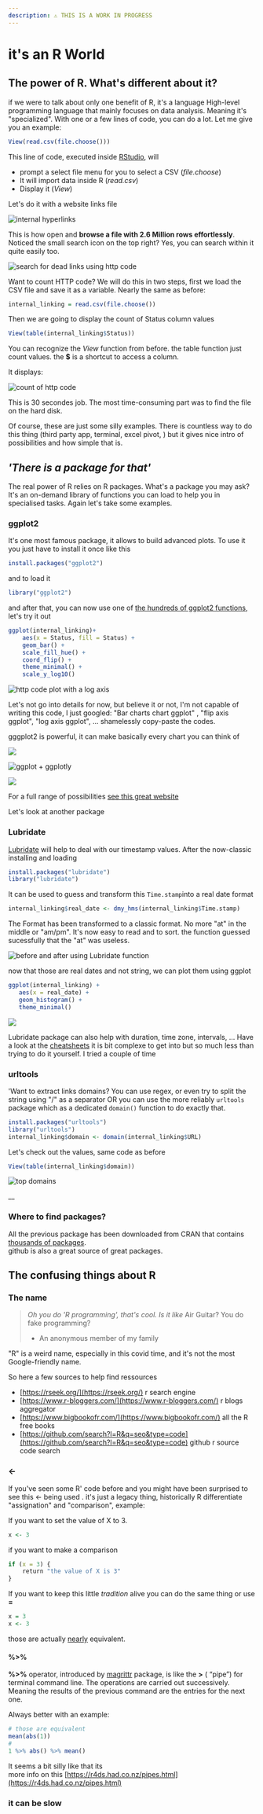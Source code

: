 ```yaml
---
description: ⚠️ THIS IS A WORK IN PROGRESS
---
```


# it's an R World

## The power of R. What's different about it?

if we were to talk about only one benefit of R, it's a language High-level programming language that mainly focuses on data analysis. Meaning it's "specialized". With one or a few lines of code, you can do a lot. Let me give you an example:

```r
View(read.csv(file.choose()))
```

This line of code, executed inside [RStudio](classic-r-operations.md#install-and-rstudio), will 

* prompt a select file menu for you to select a CSV  \(_file.choose_\)
* It will import data inside R \(_read.csv_\) 
* Display it \(_View_\)

Let's do it with a website links file

![internal hyperlinks ](.gitbook/assets/tfobxabjri%20%281%29.gif)

This is how open and **browse a file with 2.6 Million rows effortlessly**. Noticed the small search icon on the top right? Yes, you can search within it quite easily too.

![search for dead links using http code](.gitbook/assets/screenshot-2021-04-10-at-12.45.14-pm.png)

Want to count HTTP code? We will do this in two steps, first we load the CSV file and save it as a variable. Nearly the same as before:

```r
internal_linking = read.csv(file.choose())
```

Then we are going to display the count of Status column values

```r
View(table(internal_linking$Status))
```

You can recognize the _View_ function from before. the table function just count values. the **$** is a shortcut to access a column.

It displays:

![count of http code](.gitbook/assets/screenshot-2021-04-10-at-12.55.52-pm.png)

This is 30 secondes job. The most time-consuming part was to find the file on the hard disk. 

Of course, these are just some silly examples. There is countless way to do this thing \(third party app, terminal, excel pivot, \) but it gives nice intro of possibilities and how simple that is.

## _'There is a package for that'_

The real power of R relies on R packages. What's a package you may ask?  It's an on-demand library of functions you can load to help you in specialised tasks. Again let's take some examples.

### ggplot2

It's one most famous package, it allows to build advanced plots. To use it you just have to install it once like this

```r
install.packages("ggplot2")
```

and to load it

```r
library("ggplot2")
```

and after that, you can now use one of [the hundreds of ggplot2 functions](https://ggplot2.tidyverse.org/reference/#section-layers), let's try it out

```r
ggplot(internal_linking)+
    aes(x = Status, fill = Status) +
    geom_bar() +
    scale_fill_hue() +
    coord_flip() +
    theme_minimal() +
    scale_y_log10()
```

![http code plot with a log axis](.gitbook/assets/rplot.png)

Let's not go into details for now, but believe it or not, I'm not capable of writing this code, I just googled: "Bar charts chart ggplot" , "flip axis ggplot", "log axis ggplot", ... shamelessly copy-paste the codes.

gggplot2 is powerful, it can make basically every chart you can think of

![](.gitbook/assets/screenshot-2021-04-16-at-11.03.24-am.png)

![ggplot + ggplotly](.gitbook/assets/0pscthcioa.gif)

![](.gitbook/assets/screenshot-2021-04-16-at-11.04.16-am.png)



For a full range of possibilities [see this great website](https://www.r-graph-gallery.com/)

Let's look at another package

### Lubridate

[Lubridate](https://lubridate.tidyverse.org/) will help to deal with our timestamp values. After the now-classic installing and loading

```r
install.packages("lubridate")
library("lubridate")
```

It can be used to guess and transform this `Time.stamp`into a real date format

```r
internal_linking$real_date <- dmy_hms(internal_linking$Time.stamp)
```

The Format has been transformed to a classic format. No more "at" in the middle or "am/pm". It's now easy to read and to sort.  the function guessed sucessfully that the "at" was useless.

![before and after using Lubridate function](.gitbook/assets/screenshot-2021-04-14-at-11.27.50-pm.png)

now that those are real dates and not string, we can plot them using ggplot

```r
ggplot(internal_linking) +
   aes(x = real_date) +
   geom_histogram() +
   theme_minimal()
```

![](.gitbook/assets/rplot02.png)



Lubridate package can also help with duration, time zone, intervals, ... Have a look at the [cheatsheets](https://rawgit.com/rstudio/cheatsheets/master/lubridate.pdf) it is bit complexe to get into but so much less than trying to do it yourself. I tried a couple of time 

### urltools

'Want to extract links domains? You can use regex, or even try to split the string using "/" as a separator OR you can use the more reliably `urltools` package which as a dedicated `domain()` function to do exactly that.

```r
install.packages("urltools")
library("urltools")
internal_linking$domain <- domain(internal_linking$URL)

```

Let's check out the values, same code as before

```r
View(table(internal_linking$domain))
```

![top domains](.gitbook/assets/screenshot-2021-04-14-at-11.46.52-pm.png)

\_\_

### Where to find packages?

All the previous package has been downloaded from CRAN that contains [thousands of packages](https://cran.r-project.org/web/packages/available_packages_by_date.html).  
github is also a great source of great packages. 

## The confusing things about R

### The name

> _Oh you do '_R programming'_, that's cool. Is it like_ Air Guitar? You do fake programming?  
> - An anonymous member of my family

"R" is a weird name,  especially in this covid time, and it's not the most Google-friendly name. 

So here a few sources to help find ressources

* [https://rseek.org/](https://rseek.org/) r search engine
* [https://www.r-bloggers.com/](https://www.r-bloggers.com/) r blogs aggregator
* [https://www.bigbookofr.com/](https://www.bigbookofr.com/) all the R free books
* [https://github.com/search?l=R&q=seo&type=code](https://github.com/search?l=R&q=seo&type=code) github r source code search

### &lt;- 

If you've seen some R' code before and you might have been surprised to see this &lt;-  being used . it's just a legacy thing, historically R differentiate  "assignation"  and "comparison", example:

If you want to set the value of X to 3.   

```r
x <- 3
```

if you want to make a comparison

```r
if (x = 3) {
    return "the value of X is 3"
}
```

If you want to keep this little _tradition_ alive you can do the same thing or use **=**

```r
x = 3
x <- 3
```

those are actually [nearly](https://stackoverflow.com/questions/1741820/what-are-the-differences-between-and-assignment-operators-in-r) equivalent.

#### %&gt;%

 **%&gt;%** operator, introduced by [magrittr](https://cran.r-project.org/web/packages/magrittr/vignettes/magrittr.html) package, is like the **&gt;** \( “pipe”\) for terminal command line. The operations are carried out successively. Meaning the results of the previous command are the entries for the next one.

Always better with an example:

```r
# those are equivalent
mean(abs(1))
#
1 %>% abs() %>% mean()
```

It seems a bit silly like that its   
more info on this [https://r4ds.had.co.nz/pipes.html](https://r4ds.had.co.nz/pipes.html)

### it can be slow

